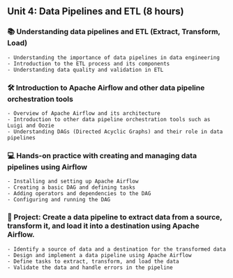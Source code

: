 ## Unit 4: Data Pipelines and ETL (8 hours)

### 📚 Understanding data pipelines and ETL (Extract, Transform, Load)

    - Understanding the importance of data pipelines in data engineering
    - Introduction to the ETL process and its components
    - Understanding data quality and validation in ETL
    
### 🛠️ Introduction to Apache Airflow and other data pipeline orchestration tools

    - Overview of Apache Airflow and its architecture
    - Introduction to other data pipeline orchestration tools such as Luigi and Oozie
    - Understanding DAGs (Directed Acyclic Graphs) and their role in data pipelines

### 💻 Hands-on practice with creating and managing data pipelines using Airflow

    - Installing and setting up Apache Airflow
    - Creating a basic DAG and defining tasks
    - Adding operators and dependencies to the DAG
    - Configuring and running the DAG

### 📝 Project: Create a data pipeline to extract data from a source, transform it, and load it into a destination using Apache Airflow.

    - Identify a source of data and a destination for the transformed data
    - Design and implement a data pipeline using Apache Airflow
    - Define tasks to extract, transform, and load the data
    - Validate the data and handle errors in the pipeline
